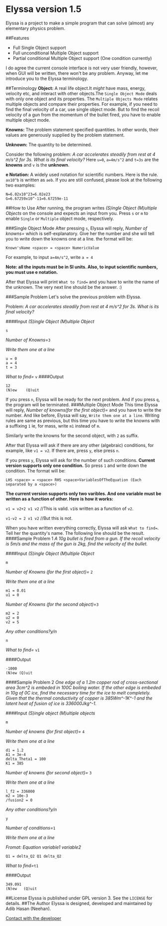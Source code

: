 Elyssa version 1.5
==================
Elyssa is a project to make a simple program that can solve (almost) any elementary physics problem.

##Features
- Full Single Object support
- Full unconditional Multiple Object support
- Partial conditional Multiple Object support (One condition currently)

I do agree the current console interface is not very user friendly, however, when GUI will be written, there won't be any problem. Anyway, let me introduce you to the Elyssa terminology.

##Terminology
**Object:** A real life object.It *might* have mass, energy, velocity etc, and interact with other objects.The `Single Object Mode` deals with only one object and its properties. The `Multiple Objects Mode` relates multiple objects and compare their properties. For example, if you need to find the final velocity of a car, use single object mode. But to find the recoil velocity of a gun from the momentum of the bullet fired, you have to enable multiple object mode.

**Knowns:** The problem statement specified quantities. In other words, their values are generously supplied by the problem statement.

**Unknown:** The quantity to be determined.

Consider the following problem: *A car accelerates steadily from rest at 4 m/s^2 for 3s. What is its final velocity?*
Here `u=0`, `a=4m/s^2` and `t=3s` are the **knowns** and `v` is the **unknown**.

**e Notation:** A widely used notation for scientific numbers. Here is the rule. `ax10^b` is written as `aeb`. If you are still confused, please look at the following two examples:

```
N=6.02x10^23=6.02e23
G=6.67259x10^-11=6.67259e-11
```

##How to Use
After running, the program writes *(S)ingle Object   (M)ultiple Objects* on the console and expects an input from you. Press `s` or `m` to  enable `Single` or `Multiple` object mode, respectively. 

###Single Object Mode
After pressing `s`, Elyssa will reply, *Number of knowns=* which is self-explanatory. Give her the number and she will tell you to write down the knowns one at a line. the format will be: 

`Known'sName <space> = <space> NumericValue`

For example, to input `a=4m/s^2`, write `a = 4`

**Note: all the inputs must be in SI units. Also, to input scientific numbers, you must use e notation.**

After that Elyssa will print `What to find=` and you have to write the name of the unknown.
The very next line should be the answer. :)

###Sample Problem
Let's solve the previous problem with Elyssa.

Problem: *A car accelerates steadily from rest at 4 m/s^2 for 3s. What is its final velocity?*

####Input
*(S)ingle Object   (M)ultiple Object*

`s`

*Number of Knowns*=`3`

*Write them one at a line*

```
u = 0
a = 4
t = 3
```

*What to find=* `v`
####Output
```
12
(N)ew    (Q)uit
```

If you press `n`, Elyssa will be ready for the next problem. And if you press `q`, the program will be terminated.
###Multiple Object Mode
This time Elyssa will reply, *Number of knowns(for the first object)=* and you have to write the number. And like before, Elyssa will say, `Write them one at a line`. Writing rules are same as previous, but this time you have to write the knowns with a suffixing `1` ie, for mass, write `m1` instead of `m`. 

Similarly write the knowns for the second object, with `2` as suffix.

After that Elyssa will ask if there are any other (algebraic) conditions, for example, like `v1 = v2`. If there are, press `y`, else press `n`.

If you press `y`, Elyssa will ask for the number of such conditions. **Current version supports only one condition.** So press `1` and write down the condition. The format will be:

`LHS <space> = <space> RHS <space>VariablesOfTheEquation (Each separated by a <space>)`

**The current version supports only two varibles. And one variable must be written as a function of other. Here is how it works:**

`v1 = v2+2 v1 v2` //This is valid. `v1`is written as a function of `v2`.

`v1-v2 = 2 v1 v2` //But this is  not. 

When you have written everything correctly, Elyssa will ask `What to find=`. Tell her the quantity's name. The following line should be the result.
####Sample Problem 1
*A 10g bullet is fired from a gun. If the recoil velocity is 5m/s and the mass of the gun is 2kg, find the velocity of the bullet.*

####Input
*(S)ingle Object  (M)ultiple Object*

`m`

*Number of Knowns (for the first object)=* `2`

*Write them one at a line*

```
m1 = 0.01
u1 = 0
```

*Number of Knowns (for the second object)*=`3`

```
m2 = 2
u2 = 0
v2 = 5
```

*Any other conditions?y/n*

`n`

*What to find=* `v1`

####Output
```
-1000
(N)ew (Q)uit
```

####Sample Problem 2
*One edge of a 1.2m copper rod of cross-sectional area 3cm^2 is embeded in 100C boiling water. If the other edge is embeded in 10g of 0C ice, find the necessary time for the ice to melt completely. Given that the thermal conductivity of copper is 385Wm^-1K^-1 and the latent heat of fusion of ice is 336000Jkg^-1.*

####Input
*(S)ingle object	 (M)ultiple objects*

`m`

*Number of knowns (for first object)=* `4`

*Write them one at a line*

````````
d1 = 1.2
A1 = 3e-4
delta_Theta1 = 100
K1 = 385
````````

*Number of knowns (for second object)=* `3`

*Write them one at a line*

````
l_f2 = 336000
m2 = 10e-3
/fusion2 = 0
`````

*Any other conditions?y/n*

`y`

*Number of conditions=*`1`

*Write them one at a line*

*Fromat: Equation <space> variable1 <space> variable2*

`Q1 = delta_Q2 Q1 delta_Q2`

*What to find=*`t1`

####Output
```
349.091
(N)ew	(Q)uit
```
##License
Elyssa is published under GPL version 3. See the `LICENSE` for details.
##The Author
Elyssa is designed, developed and maintained by Adib Hasan (Neehan).

[Contact with the developer](http://www.facebook.com/phlembac.hidden)
